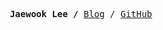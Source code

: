 <p><pre align="center">
<strong>Jaewook Lee /</strong> <a href="https://medium.com/@jaewook.lee1618">Blog</a> / <a href="https://github.com/lee-jaewook">GitHub</a></pre></p>

<br>
